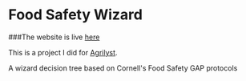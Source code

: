 # Food Safety Wizard

###The website is live [here](http://kaira.one/food_safety_gap)

This is a project I did for [Agrilyst](http://agrilyst.com/).

A wizard decision tree based on Cornell's Food Safety GAP protocols
